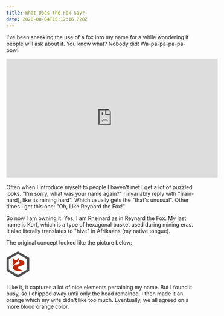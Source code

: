 ```yaml
---
title: What Does the Fox Say?
date: 2020-08-04T15:12:16.728Z
---
```


I've been sneaking the use of a fox into my name for a while wondering if people will ask about it. You know what? Nobody did! Wa-pa-pa-pa-pa-pow!
<div class="videoWrapper"><iframe width="560" height="315" src="https://www.youtube.com/embed/jofNR_WkoCE" frameborder="0" allow="accelerometer; autoplay; encrypted-media; gyroscope; picture-in-picture" allowfullscreen></iframe></div>

Often when I introduce myself to people I haven't met I get a lot of puzzled looks. "I'm sorry, what was your name again?" I invariably reply with "[rain-hard], like its raining hard". Which usually gets the "that's unusual". Other times I get this one: "Oh, Like Reynard the Fox!"

So now I am owning it. Yes, I am Rheinard as in Reynard the Fox. My last name is Korf, which is a type of hexagonal basket used during mining eras. It also literally translates to "hive" in Afrikaans (my native tongue).

The original concept looked like the picture below:

![Original Fox concept](images/295e2de95e2ddb53d2fc5f160cf9331eb873c5b86813f9cf94ca62f80733d795.png)  

I like it, it captures a lot of nice elements pertaining my name. But I found it busy, so I chipped away until only the head remained. I then made it an orange which my wife didn't like too much. Eventually, we all agreed on a more blood orange color.
